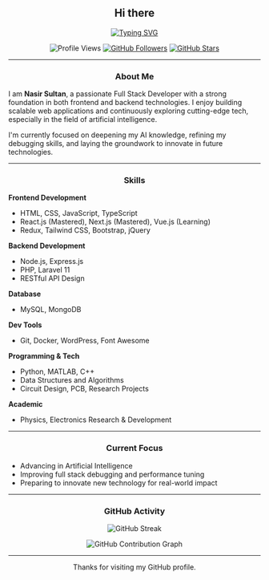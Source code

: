 <div align="center">

## Hi there

[![Typing SVG](https://readme-typing-svg.herokuapp.com?font=Fira+Code&duration=3000&pause=1000&color=00FFB2&center=true&vCenter=true&width=500&lines=I'm+Nasir+Sultan;Full+Stack+Developer;AI+Learner+and+Tech+Explorer)](https://git.io/typing-svg)

![Profile Views](https://komarev.com/ghpvc/?username=NasirSultan&color=brightgreen)
[![GitHub Followers](https://img.shields.io/github/followers/NasirSultan?label=Follow&style=social)](https://github.com/NasirSultan)
[![GitHub Stars](https://img.shields.io/github/stars/NasirSultan?style=social)](https://github.com/NasirSultan?tab=stars)

</div>

---

<div align="center">

### About Me

</div>

I am **Nasir Sultan**, a passionate Full Stack Developer with a strong foundation in both frontend and backend technologies. I enjoy building scalable web applications and continuously exploring cutting-edge tech, especially in the field of artificial intelligence.

I'm currently focused on deepening my AI knowledge, refining my debugging skills, and laying the groundwork to innovate in future technologies.

---

<div align="center">

### Skills

</div>

**Frontend Development**
- HTML, CSS, JavaScript, TypeScript
- React.js (Mastered), Next.js (Mastered), Vue.js (Learning)
- Redux, Tailwind CSS, Bootstrap, jQuery

**Backend Development**
- Node.js, Express.js
- PHP, Laravel 11
- RESTful API Design

**Database**
- MySQL, MongoDB

**Dev Tools**
- Git, Docker, WordPress, Font Awesome

**Programming & Tech**
- Python, MATLAB, C++
- Data Structures and Algorithms
- Circuit Design, PCB, Research Projects

**Academic**
- Physics, Electronics Research & Development

---

<div align="center">

### Current Focus

</div>

- Advancing in Artificial Intelligence  
- Improving full stack debugging and performance tuning  
- Preparing to innovate new technology for real-world impact  

---

<div align="center">

### GitHub Activity

</div>

<div align="center">
  
![GitHub Streak](https://github-readme-streak-stats.herokuapp.com?user=NasirSultan&theme=radical&date_format=M%20j%5B%2C%20Y%5D)
  
![GitHub Contribution Graph](https://github-readme-activity-graph.cyclic.app/graph?username=NasirSultan&theme=react-dark)

</div>

---

<div align="center">

Thanks for visiting my GitHub profile.

</div>

